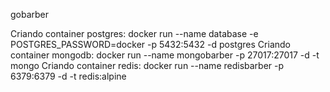 gobarber

Criando container postgres:
docker run --name database -e POSTGRES_PASSWORD=docker -p 5432:5432 -d postgres
Criando container mongodb:
docker run --name mongobarber -p 27017:27017 -d -t mongo
Criando container redis:
docker run --name redisbarber -p 6379:6379 -d -t redis:alpine
